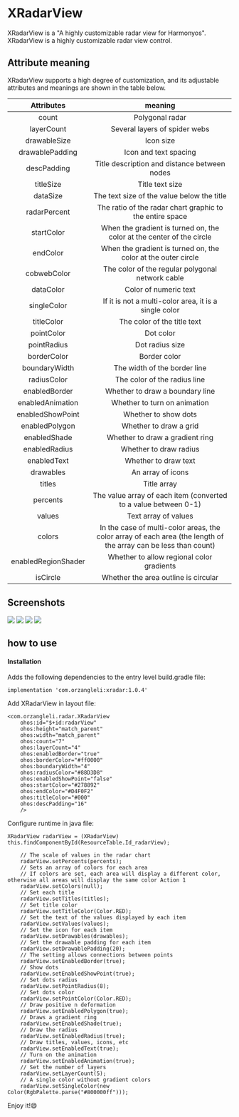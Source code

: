 # XRadarView
XRadarView is a "A highly customizable radar view for Harmonyos". XRadarView is a highly customizable radar view control.

## Attribute meaning
XRadarView supports a high degree of customization, and its adjustable attributes and meanings are shown in the table below.

|Attributes  | meaning |
|:-------------:|:-------------:|
|count|Polygonal radar|
|layerCount|Several layers of spider webs|
|drawableSize|Icon size|
|drawablePadding|Icon and text spacing|
|descPadding|Title description and distance between nodes|
|titleSize|Title text size|
|dataSize|The text size of the value below the title|
|radarPercent|The ratio of the radar chart graphic to the entire space|
|startColor|When the gradient is turned on, the color at the center of the circle|
|endColor|When the gradient is turned on, the color at the outer circle|
|cobwebColor|The color of the regular polygonal network cable|
|dataColor|Color of numeric text|
|singleColor|If it is not a multi-color area, it is a single color|
|titleColor|The color of the title text|
|pointColor|Dot color|
|pointRadius|Dot radius size|
|borderColor|Border color|
|boundaryWidth|The width of the border line|
|radiusColor|The color of the radius line|
|enabledBorder|Whether to draw a boundary line|
|enabledAnimation|Whether to turn on animation|
|enabledShowPoint|Whether to show dots|
|enabledPolygon|Whether to draw a grid|
|enabledShade|Whether to draw a gradient ring|
|enabledRadius|Whether to draw radius|
|enabledText|Whether to draw text|
|drawables|An array of icons|
|titles|Title array|
|percents|The value array of each item (converted to a value between 0-1)|
|values|Text array of values|
|colors|In the case of multi-color areas, the color array of each area (the length of the array can be less than count)|
|enabledRegionShader|Whether to allow regional color gradients|
|isCircle|Whether the area outline is circular|

## Screenshots
![](https://github.com/Click2cloud-Eros/XRadarView_main/blob/main/screenshot/Screenshot%20(1).png)
![](https://github.com/Click2cloud-Eros/XRadarView_main/blob/main/screenshot/Screenshot%20(2).png)
![](https://github.com/Click2cloud-Eros/XRadarView_main/blob/main/screenshot/Screenshot%20(3).png)
![](https://github.com/Click2cloud-Eros/XRadarView_main/blob/main/screenshot/Screenshot%20(4).png)

## how to use
#### Installation
Adds the following dependencies to the entry level build.gradle file:

    implementation 'com.orzangleli:xradar:1.0.4'
    
Add XRadarView in layout file: 

    <com.orzangleli.radar.XRadarView
        ohos:id="$+id:radarView"
        ohos:height="match_parent"
        ohos:width="match_parent"
        ohos:count="7"
        ohos:layerCount="4"
        ohos:enabledBorder="true"
        ohos:borderColor="#ff0000"
        ohos:boundaryWidth="4"
        ohos:radiusColor="#88D3D8"
        ohos:enabledShowPoint="false"
        ohos:startColor="#278892"
        ohos:endColor="#D4F0F2"
        ohos:titleColor="#000"
        ohos:descPadding="16"
        />
        
Configure runtime in java file:

    XRadarView radarView = (XRadarView) this.findComponentById(ResourceTable.Id_radarView);
    
        // The scale of values in the radar chart
        radarView.setPercents(percents);
        // Sets an array of colors for each area
        // If colors are set, each area will display a different color, otherwise all areas will display the same color Action 1
        radarView.setColors(null);
        // Set each title
        radarView.setTitles(titles);
        // Set title color
        radarView.setTitleColor(Color.RED);
        // Set the text of the values displayed by each item
        radarView.setValues(values);
        // Set the icon for each item
        radarView.setDrawables(drawables);
        // Set the drawable padding for each item
        radarView.setDrawablePadding(20);
        // The setting allows connections between points
        radarView.setEnabledBorder(true);
        // Show dots
        radarView.setEnabledShowPoint(true);
        // Set dots radius
        radarView.setPointRadius(8);
        // Set dots color
        radarView.setPointColor(Color.RED);
        // Draw positive n deformation
        radarView.setEnabledPolygon(true);
        // Draws a gradient ring
        radarView.setEnabledShade(true);
        // Draw the radius
        radarView.setEnabledRadius(true);
        // Draw titles, values, icons, etc
        radarView.setEnabledText(true);
        // Turn on the animation
        radarView.setEnabledAnimation(true);
        // Set the number of layers
        radarView.setLayerCount(5);
        // A single color without gradient colors
        radarView.setSingleColor(new Color(RgbPalette.parse("#800000ff")));
        
Enjoy it!:smile:        

